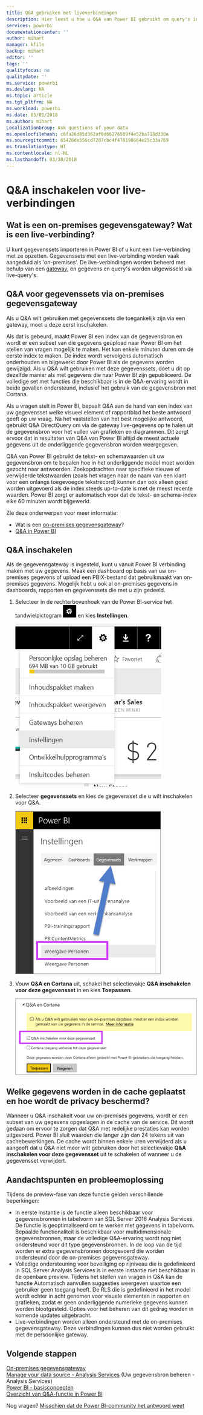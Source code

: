 ```yaml
---
title: Q&A gebruiken met liveverbindingen
description: Hier leest u hoe u Q&A van Power BI gebruikt om query's in natuurlijke taal uit te voeren via live-verbindingen met Analysis Services-gegevens en de on-premises gegevensgateway.
services: powerbi
documentationcenter: ''
author: mihart
manager: kfile
backup: mihart
editor: ''
tags: ''
qualityfocus: no
qualitydate: ''
ms.service: powerbi
ms.devlang: NA
ms.topic: article
ms.tgt_pltfrm: NA
ms.workload: powerbi
ms.date: 03/01/2018
ms.author: mihart
LocalizationGroup: Ask questions of your data
ms.openlocfilehash: c6fa26d85d362af0d66276509f4e52ba718d338a
ms.sourcegitcommit: 65426de556cd7207cbc4f478198664e25c33a769
ms.translationtype: HT
ms.contentlocale: nl-NL
ms.lasthandoff: 03/30/2018
---
```

# <a name="enable-qa-for-live-connections"></a>Q&A inschakelen voor live-verbindingen
## <a name="what-is-on-premises-data-gateway--what-is-a-live-connection"></a>Wat is een on-premises gegevensgateway?  Wat is een live-verbinding?
U kunt gegevenssets importeren in Power BI of u kunt een live-verbinding met ze opzetten. Gegevenssets met een live-verbinding worden vaak aangeduid als 'on-premises'. De live-verbindingen worden beheerd met behulp van een [gateway](service-gateway-onprem.md), en gegevens en query's worden uitgewisseld via live-query's.

## <a name="qa-for-on-premises-data-gateway-datasets"></a>Q&A voor gegevenssets via on-premises gegevensgateway
Als u Q&A wilt gebruiken met gegevenssets die toegankelijk zijn via een gateway, moet u deze eerst inschakelen.

Als dat is gebeurd, maakt Power BI een index van de gegevensbron en wordt er een subset van die gegevens geüpload naar Power BI om het stellen van vragen mogelijk te maken. Het kan enkele minuten duren om de eerste index te maken. De index wordt vervolgens automatisch onderhouden en bijgewerkt door Power BI als de gegevens worden gewijzigd. Als u Q&A wilt gebruiken met deze gegevenssets, doet u dit op dezelfde manier als met gegevens die naar Power BI zijn gepubliceerd. De volledige set met functies die beschikbaar is in de Q&A-ervaring wordt in beide gevallen ondersteund, inclusief het gebruik van de gegevensbron met Cortana.

Als u vragen stelt in Power BI, bepaalt Q&A aan de hand van een index van uw gegevensset welke visueel element of rapportblad het beste antwoord geeft op uw vraag. Na het vaststellen van het best mogelijke antwoord, gebruikt Q&A DirectQuery om via de gateway live-gegevens op te halen uit de gegevensbron voor het vullen van grafieken en diagrammen. Dit zorgt ervoor dat in resultaten van Q&A van Power BI altijd de meest actuele gegevens uit de onderliggende gegevensbron worden weergegeven.

Q&A van Power BI gebruikt de tekst- en schemawaarden uit uw gegevensbron om te bepalen hoe in het onderliggende model moet worden gezocht naar antwoorden. Zoekopdrachten naar specifieke nieuwe of verwijderde tekstwaarden (zoals het vragen naar de naam van een klant voor een onlangs toegevoegde tekstrecord) kunnen dan ook alleen goed worden uitgevoerd als de index steeds up-to-date is met de meest recente waarden. Power BI zorgt er automatisch voor dat de tekst- en schema-index elke 60 minuten wordt bijgewerkt.

Zie deze onderwerpen voor meer informatie:

* Wat is een [on-premises gegevensgateway](service-gateway-onprem.md)?
* [Q&A in Power BI](power-bi-q-and-a.md)

## <a name="enable-qa"></a>Q&A inschakelen
Als de gegevensgateway is ingesteld, kunt u vanuit Power BI verbinding maken met uw gegevens.  Maak een dashboard op basis van uw on-premises gegevens of upload een PBIX-bestand dat gebruikmaakt van on-premises gegevens.  Mogelijk hebt u ook al on-premises gegevens in dashboards, rapporten en gegevenssets die met u zijn gedeeld.

1. Selecteer in de rechterbovenhoek van de Power BI-service het tandwielpictogram ![Tandwielpictogram](media/service-q-and-a-direct-query/power-bi-cog.png) en kies **Instellingen**.
   
   ![Menu Instellingen](media/service-q-and-a-direct-query/powerbi-settings.png)
2. Selecteer **gegevenssets** en kies de gegevensset die u wilt inschakelen voor Q&A.
   
   ![Scherm Gegevenssets van menu Instellingen](media/service-q-and-a-direct-query/power-bi-q-and-a-settings.png)
3. Vouw **Q&A en Cortana** uit, schakel het selectievakje **Q&A inschakelen voor deze gegevensset** in en kies **Toepassen**.
   
    ![Q&A-gebied uitgevouwen](media/service-q-and-a-direct-query/power-bi-q-and-a-directquery.png)

## <a name="what-data-is-cached-and-how-is-privacy-protected"></a>Welke gegevens worden in de cache geplaatst en hoe wordt de privacy beschermd?
Wanneer u Q&A inschakelt voor uw on-premises gegevens, wordt er een subset van uw gegevens opgeslagen in de cache van de service. Dit wordt gedaan om ervoor te zorgen dat Q&A met redelijke prestaties kan worden uitgevoerd. Power BI sluit waarden die langer zijn dan 24 tekens uit van cachebewerkingen. De cache wordt binnen enkele uren verwijderd als u aangeeft dat u Q&A niet meer wilt gebruiken door het selectievakje **Q&A inschakelen voor deze gegevensset** uit te schakelen of wanneer u de gegevensset verwijdert.

## <a name="considerations-and-troubleshooting"></a>Aandachtspunten en probleemoplossing
Tijdens de preview-fase van deze functie gelden verschillende beperkingen:

* In eerste instantie is de functie alleen beschikbaar voor gegevensbronnen in tabelvorm van SQL Server 2016 Analysis Services. De functie is geoptimaliseerd om te werken met gegevens in tabelvorm. Bepaalde functionaliteit is beschikbaar voor multidimensionale gegevensbronnen, maar de volledige Q&A-ervaring wordt nog niet ondersteund voor dit type gegevensbronnen. In de loop van de tijd worden er extra gegevensbronnen doorgevoerd die worden ondersteund door de on-premises gegevensgateway.
* Volledige ondersteuning voor beveiliging op rijniveau die is gedefinieerd in SQL Server Analysis Services is in eerste instantie niet beschikbaar in de openbare preview. Tijdens het stellen van vragen in Q&A kan de functie Automatisch aanvullen suggesties weergeven waartoe een gebruiker geen toegang heeft. De RLS die is gedefinieerd in het model wordt echter in acht genomen voor visuele elementen in rapporten en grafieken, zodat er geen onderliggende numerieke gegevens kunnen worden blootgesteld. Opties voor het beheren van dit gedrag worden in komende updates uitgebracht.
* Live-verbindingen worden alleen ondersteund met de on-premises gegevensgateway. Deze verbindingen kunnen dus niet worden gebruikt met de persoonlijke gateway.

## <a name="next-steps"></a>Volgende stappen
[On-premises gegevensgateway](service-gateway-onprem.md)  
[Manage your data source - Analysis Services](service-gateway-enterprise-manage-ssas.md) (Uw gegevensbron beheren - Analysis Services)  
[Power BI - basisconcepten](service-basic-concepts.md)  
[Overzicht van Q&A-functie in Power BI](power-bi-q-and-a.md)  

Nog vragen? [Misschien dat de Power BI-community het antwoord weet](http://community.powerbi.com/)

